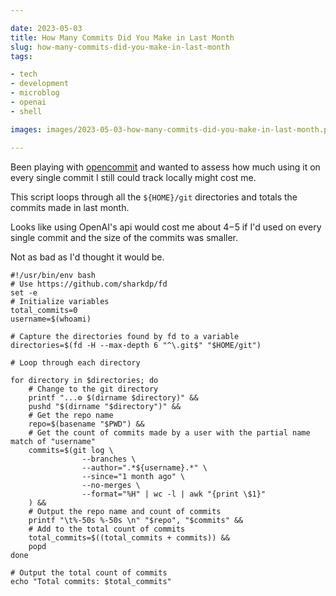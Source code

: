 ```yaml
---

date: 2023-05-03
title: How Many Commits Did You Make in Last Month
slug: how-many-commits-did-you-make-in-last-month
tags:

- tech
- development
- microblog
- openai
- shell

images: images/2023-05-03-how-many-commits-did-you-make-in-last-month.png

---
```


Been playing with [opencommit](https://github.com/di-sukharev/opencommit) and wanted to assess how much using it on every single commit I still could track locally might cost me.
<!-- more -->
This script loops through all the `${HOME}/git` directories and totals the commits made in last month.

Looks like using OpenAI's api would cost me about $4-$5 if I'd used on every single commit and the size of the commits was smaller.

Not as bad as I'd thought it would be.

```shell
#!/usr/bin/env bash
# Use https://github.com/sharkdp/fd
set -e
# Initialize variables
total_commits=0
username=$(whoami)

# Capture the directories found by fd to a variable
directories=$(fd -H --max-depth 6 "^\.git$" "$HOME/git")

# Loop through each directory

for directory in $directories; do
    # Change to the git directory
    printf "...⚙️ $(dirname $directory)" &&
    pushd "$(dirname "$directory")" &&
    # Get the repo name
    repo=$(basename "$PWD") &&
    # Get the count of commits made by a user with the partial name match of "username"
    commits=$(git log \
                --branches \
                --author=".*${username}.*" \
                --since="1 month ago" \
                --no-merges \
                --format="%H" | wc -l | awk "{print \$1}"
    ) &&
    # Output the repo name and count of commits
    printf "\t%-50s %-50s \n" "$repo", "$commits" &&
    # Add to the total count of commits
    total_commits=$((total_commits + commits)) &&
    popd
done

# Output the total count of commits
echo "Total commits: $total_commits"

```
